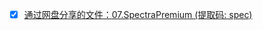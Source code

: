 - [x] [通过网盘分享的文件：07.SpectraPremium (提取码: spec)](https://pan.baidu.com/s/1s-RQMxOTaI8OZTtyPB6RrQ?pwd=spec)
